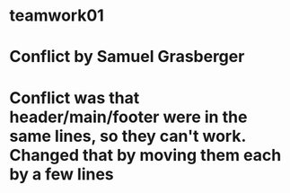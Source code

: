 # teamwork01
# Conflict by Samuel Grasberger
# Conflict was that header/main/footer were in the same lines, so they can't work. Changed that by moving them each by a few lines